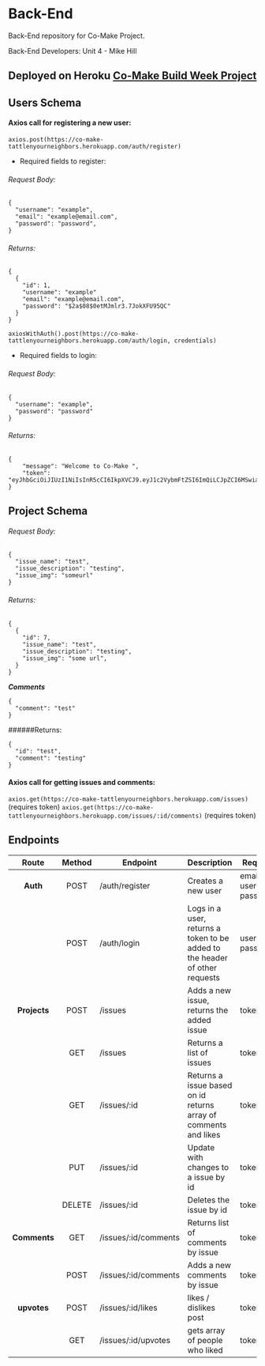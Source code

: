 # Back-End

Back-End repository for Co-Make Project.

Back-End Developers: Unit 4 - Mike Hill

## Deployed on Heroku [Co-Make Build Week Project](https://co-make-tattlenyourneighbors.herokuapp.com/)

## Users Schema

#### Axios call for registering a new user:

`axios.post(https://co-make-tattlenyourneighbors.herokuapp.com/auth/register)`

- Required fields to register:

###### Request Body:

```
{
  "username": "example",
  "email": "example@email.com",
  "password": "password",
}
```

###### Returns:

```
{
  {
    "id": 1,
    "username": "example"
    "email": "example@email.com",
    "password": "$2a$08$0etMJmlr3.7JokXFU95QC"
  }
}
```

`axiosWithAuth().post(https://co-make-tattlenyourneighbors.herokuapp.com/auth/login, credentials)`

- Required fields to login:

###### Request Body:

```
{
  "username": "example",
  "password": "password"
}
```

###### Returns:

```
{
    "message": "Welcome to Co-Make ",
    "token": "eyJhbGciOiJIUzI1NiIsInR5cCI6IkpXVCJ9.eyJ1c2VybmFtZSI6ImQiLCJpZCI6MSwiaWF0IjoxNjAzMDg0MTc3LCJleHAiOjE2MDMxMTI5Nzd9"
}
```

## Project Schema

###### Request Body:

```
{
  "issue_name": "test",
  "issue_description": "testing",
  "issue_img": "someurl"
}
```

###### Returns:

```
{
  {
    "id": 7,
    "issue_name": "test",
    "issue_description": "testing",
    "issue_img": "some url",
  }
}
```

***Comments***
```
{
  "comment": "test"
}
```

######Returns:
```
{
  "id": "test",
  "comment": "testing"
}
```

#### Axios call for getting issues and comments:

`axios.get(https://co-make-tattlenyourneighbors.herokuapp.com/issues)` (requires token)
`axios.get(https://co-make-tattlenyourneighbors.herokuapp.com/issues/:id/comments)` (requires token)

## Endpoints

|    Route     | Method | Endpoint              | Description                                                                 | Required                  |
| :----------: | :----: | --------------------- | --------------------------------------------------------------------------- | ------------------------- |
|   **Auth**   | POST   | /auth/register        | Creates a new user                                                          | email, username, password |
|              | POST   | /auth/login           | Logs in a user, returns a token to be added to the header of other requests | username, password        |
| **Projects** | POST   | /issues               | Adds a new issue, returns the added issue                                   | token                     |
|              | GET    | /issues               | Returns a list of issues                                                    | token                     |
|              | GET    | /issues/:id           | Returns a issue based on id returns array of comments and likes             | token                     |
|              | PUT    | /issues/:id           | Update with changes to a issue by id                                        | token                     |
|              | DELETE | /issues/:id           | Deletes the issue by id                                                     | token                     |
| **Comments** | GET    | /issues/:id/comments  | Returns list of comments by issue                                           | token                     |
|              | POST   | /issues/:id/comments  | Adds a new comments by issue                                                | token                     |
| **upvotes**  | POST   | /issues/:id/likes     | likes / dislikes post                                                       | token                     |
|              | GET    | /issues/:id/upvotes   | gets array of people who liked                                              | token                     |

